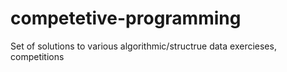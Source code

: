 # competetive-programming
Set of solutions to various algorithmic/structrue data exercieses, competitions
